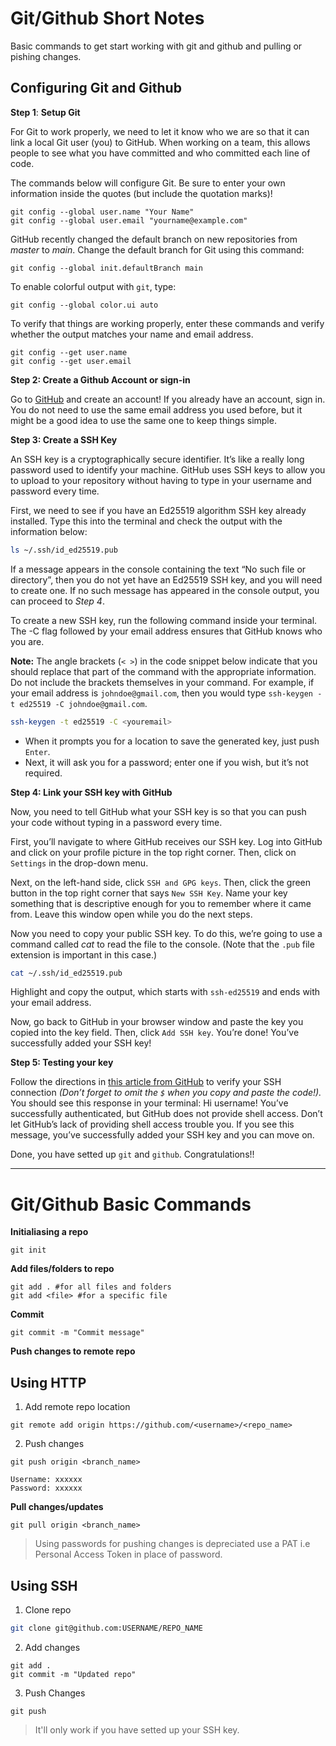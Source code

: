 # Git/Github Short Notes

Basic commands to get start working with git and github and pulling or pishing changes.

## Configuring Git and Github

**Step 1**: **Setup Git**

For Git to work properly, we need to let it know who we are so that it can link a local Git user (you) to GitHub. When working on a team, this allows people to see what you have committed and who committed each line of code.

The commands below will configure Git. Be sure to enter your own information inside the quotes (but include the quotation marks)!

```git
git config --global user.name "Your Name"
git config --global user.email "yourname@example.com"
```

GitHub recently changed the default branch on new repositories from *master* to *main*. Change the default branch for Git using this command:

```git
git config --global init.defaultBranch main
```

To enable colorful output with `git`, type:

```git
git config --global color.ui auto
```

To verify that things are working properly, enter these commands and verify whether the output matches your name and email address.

```git
git config --get user.name
git config --get user.email
```

**Step 2: Create a Github Account or sign-in**

Go to [GitHub](https://github.com) and create an account! If you already have an account, sign in. You do not need to use the same email address you used before, but it might be a good idea to use the same one to keep things simple.

**Step 3: Create a SSH Key**

An SSH key is a cryptographically secure identifier. It’s like a really long password used to identify your machine. GitHub uses SSH keys to allow you to upload to your repository without having to type in your username and password every time.

First, we need to see if you have an Ed25519 algorithm SSH key already installed. Type this into the terminal and check the output with the information below:

```bash
ls ~/.ssh/id_ed25519.pub
```

If a message appears in the console containing the text “No such file or directory”, then you do not yet have an Ed25519 SSH key, and you will need to create one. If no such message has appeared in the console output, you can proceed to *Step 4*.

To create a new SSH key, run the following command inside your terminal. The -C flag followed by your email address ensures that GitHub knows who you are.

**Note:** The angle brackets (`< >`) in the code snippet below indicate that you should replace that part of the command with the appropriate information. Do not include the brackets themselves in your command. For example, if your email address is `johndoe@gmail.com`, then you would type `ssh-keygen -t ed25519 -C johndoe@gmail.com`.

```bash
ssh-keygen -t ed25519 -C <youremail>
```

- When it prompts you for a location to save the generated key, just push `Enter`.
- Next, it will ask you for a password; enter one if you wish, but it’s not required.

**Step 4: Link your SSH key with GitHub**

Now, you need to tell GitHub what your SSH key is so that you can push your code without typing in a password every time.

First, you’ll navigate to where GitHub receives our SSH key. Log into GitHub and click on your profile picture in the top right corner. Then, click on `Settings` in the drop-down menu.

Next, on the left-hand side, click `SSH and GPG keys`. Then, click the green button in the top right corner that says `New SSH Key`. Name your key something that is descriptive enough for you to remember where it came from. Leave this window open while you do the next steps.


Now you need to copy your public SSH key. To do this, we’re going to use a command called *cat* to read the file to the console. (Note that the `.pub` file extension is important in this case.)

```bash
cat ~/.ssh/id_ed25519.pub
```

Highlight and copy the output, which starts with `ssh-ed25519` and ends with your email address.

Now, go back to GitHub in your browser window and paste the key you copied into the key field. Then, click `Add SSH key`. You’re done! You’ve successfully added your SSH key!

**Step 5: Testing your key**

Follow the directions in [this article from GitHub](https://help.github.com/en/articles/testing-your-ssh-connection) to verify your SSH connection *(Don’t forget to omit the `$` when you copy and paste the code!).* You should see this response in your terminal: Hi username! You’ve successfully authenticated, but GitHub does not provide shell access. Don’t let GitHub’s lack of providing shell access trouble you. If you see this message, you’ve successfully added your SSH key and you can move on.

Done, you have setted up `git` and `github`. Congratulations!!

___


# Git/Github Basic Commands

**Initialiasing a repo**

```git
git init
```

**Add files/folders to repo**

```git
git add . #for all files and folders
git add <file> #for a specific file
```

**Commit**

```git
git commit -m "Commit message"
```

**Push changes to remote repo**

## Using HTTP

1. Add remote repo location

```git
git remote add origin https://github.com/<username>/<repo_name>
```
2. Push changes

```git
git push origin <branch_name>

Username: xxxxxx
Password: xxxxxx
```

**Pull changes/updates**

```git
git pull origin <branch_name>
```

> Using passwords for pushing changes is depreciated use a PAT i.e Personal Access Token in place of password.


## Using SSH

1. Clone repo

```bash
git clone git@github.com:USERNAME/REPO_NAME
```

2. Add changes

```git
git add .
git commit -m "Updated repo"
```

3. Push Changes

```git
git push
```

> It'll only work if you have setted up your SSH key.
